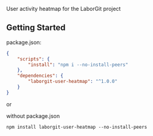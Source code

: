 User activity heatmap for the LaborGit project

## Getting Started
package.json:
```json
{
    "scripts": {
        "install": "npm i --no-install-peers"
    },
    "dependencies": {
        "laborgit-user-heatmap": "^1.0.0"
    }
}
```

or

without package.json
```shell
npm install laborgit-user-heatmap --no-install-peers
```
